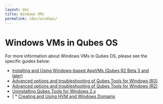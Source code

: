 ```yaml
---
layout: doc
title: Windows VMs
permalink: /doc/windows/
---
```


Windows VMs in Qubes OS
=======================

For more information about Windows VMs in Qubes OS, please see the specific guides below:

 * [Installing and Using Windows-based AppVMs (Qubes R2 Beta 3 and later)](/doc/windows-appvms/)
 * [Advanced options and troubleshooting of Qubes Tools for Windows (R3)](/doc/windows-tools-3/)
 * [Advanced options and troubleshooting of Qubes Tools for Windows (R2)](/doc/windows-tools-2/)
 * [Uninstalling Qubes Tools for Windows 2.x](/doc/uninstalling-windows-tools-2/)
 * [ * [Creating and Using HVM and Windows Domains](/doc/hvm/)
